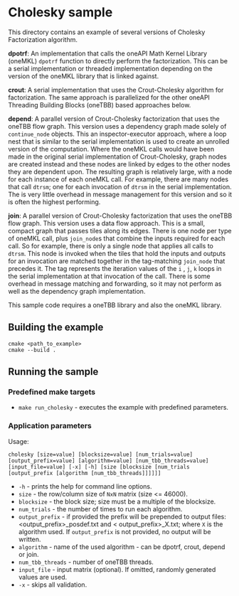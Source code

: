 # Cholesky sample

This directory contains an example of several versions of Cholesky Factorization algorithm.

**dpotrf**: An implementation that calls the oneAPI Math Kernel Library (oneMKL) `dpotrf` function to directly perform
the factorization. This can be a serial implementation or threaded implementation depending on the version of the oneMKL
library that is linked against.

**crout**: A serial implementation that uses the Crout-Cholesky algorithm for factorization. The same approach is
parallelized for the other oneAPI Threading Building Blocks (oneTBB) based approaches below.

**depend**: A parallel version of Crout-Cholesky factorization that uses the oneTBB flow graph. This version uses a
dependency graph made solely of `continue_node` objects. This an inspector-executor approach, where a loop nest that is
similar to the serial implementation is used to create an unrolled version of the computation. Where the oneMKL calls
would have been made in the original serial implementation of Crout-Cholesky, graph nodes are created instead and these
nodes are linked by edges to the other nodes they are dependent upon. The resulting graph is relatively large, with a
node for each instance of each oneMKL call. For example, there are many nodes that call `dtrsm`; one for each invocation
of `dtrsm` in the serial implementation. The is very little overhead in message management for this version and so it is
often the highest performing.

**join**: A parallel version of Crout-Cholesky factorization that uses the oneTBB flow graph. This version uses a data
flow approach. This is a small, compact graph that passes tiles along its edges. There is one node per type of oneMKL
call, plus `join_node`s that combine the inputs required for each call. So for example, there is only a single node that
applies all calls to `dtrsm`. This node is invoked when the tiles that hold the inputs and outputs for an invocation are
matched together in the tag-matching `join_node` that precedes it. The tag represents the iteration values of the `i`
, `j`, `k` loops in the serial implementation at that invocation of the call. There is some overhead in message matching
and forwarding, so it may not perform as well as the dependency graph implementation.

This sample code requires a oneTBB library and also the oneMKL library.

## Building the example

```
cmake <path_to_example>
cmake --build .
```

## Running the sample

### Predefined make targets

* `make run_cholesky` - executes the example with predefined parameters.

### Application parameters

Usage:

```
cholesky [size=value] [blocksize=value] [num_trials=value] [output_prefix=value] [algorithm=value] [num_tbb_threads=value] [input_file=value] [-x] [-h] [size [blocksize [num_trials [output_prefix [algorithm [num_tbb_threads]]]]]]
```

* `-h` - prints the help for command line options.
* `size` - the row/column size of `NxN` matrix (size <= 46000).
* `blocksize` - the block size; size must be a multiple of the blocksize.
* `num_trials` - the number of times to run each algorithm.
* `output_prefix` - if provided the prefix will be prepended to output files: <output_prefix>_posdef.txt and <
  output_prefix>_X.txt; where `X` is the algorithm used. If `output_prefix` is not provided, no output will be written.
* `algorithm` - name of the used algorithm - can be dpotrf, crout, depend or join.
* `num_tbb_threads` - number of oneTBB threads.
* `input_file` - input matrix (optional). If omitted, randomly generated values are used.
* `-x` - skips all validation.
